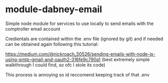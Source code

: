 # module-dabney-email
Simple node module for services to use locally to send emails with the comptroller email account


Credientals are contained within the .env file (ignored by git) 
and if needed can be obtained again following this tutorial:

https://medium.com/@nickroach_50526/sending-emails-with-node-js-using-smtp-gmail-and-oauth2-316fe9c790a1
(best extremely simple walkthrough I could find, so ofc I stole its code)


This process is annoying so id reccomend keeping track of that .env
